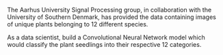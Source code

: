 The Aarhus University Signal Processing group, in collaboration with the University of Southern Denmark, has provided the data containing images of unique plants belonging to 12 different species. 

As a data scientist, build a Convolutional Neural Network model which would classify the plant seedlings into their respective 12 categories.
